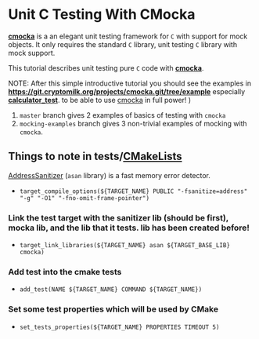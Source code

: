 # Unit C Testing With CMocka 

[cmocka]: https://api.cmocka.org/
[CMakeLists]: tests/CMakeLists.txt
[AddressSanitizer]: https://clang.llvm.org/docs/AddressSanitizer.html
[calculator_test]: https://git.cryptomilk.org/projects/cmocka.git/tree/example/calculator_test.c
**[cmocka]** is a an elegant unit testing framework for `C` with support for mock objects. It only requires the standard `C` library, unit testing `C` library with mock support.

This tutorial describes unit testing pure `C` code with **[cmocka]**.

NOTE: After this simple introductive tutorial you should see the examples in **https://git.cryptomilk.org/projects/cmocka.git/tree/example**
especially **[calculator_test]**.
to be able to use [cmocka] in full power! )

1. `master` branch gives 2 examples of basics of testing with `cmocka`
2. `mocking-examples` branch gives 3 non-trivial examples of mocking with `cmocka`.


## Things to note in tests/[CMakeLists]
[AddressSanitizer] (`asan` library) is a fast memory error detector.
* `target_compile_options(${TARGET_NAME} PUBLIC "-fsanitize=address" "-g" "-O1" "-fno-omit-frame-pointer")`
### Link the test target with the sanitizer lib (should be first), mocka lib, and the lib that it tests. lib has been created before!
* `target_link_libraries(${TARGET_NAME} asan ${TARGET_BASE_LIB} cmocka)` 
### Add test into the cmake tests
* `add_test(NAME ${TARGET_NAME} COMMAND ${TARGET_NAME})`
### Set some test properties which will be used by CMake
* `set_tests_properties(${TARGET_NAME} PROPERTIES TIMEOUT 5)`
